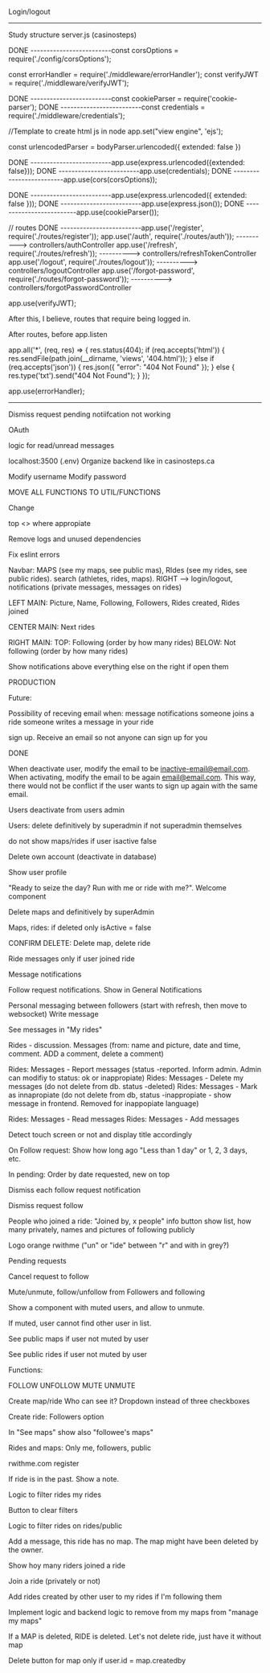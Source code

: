



Login/logout


-------------

Study structure server.js (casinosteps)

DONE -------------------------const corsOptions = require('./config/corsOptions');

const errorHandler = require('./middleware/errorHandler');
const verifyJWT = require('./middleware/verifyJWT');

DONE -------------------------const cookieParser = require('cookie-parser');
DONE -------------------------const credentials = require('./middleware/credentials');

//Template to create html js in node
app.set("view engine", 'ejs');

const urlencodedParser = bodyParser.urlencoded({ extended: false })


DONE -------------------------app.use(express.urlencoded({extended: false}));
DONE -------------------------app.use(credentials);
DONE -------------------------app.use(cors(corsOptions));


DONE -------------------------app.use(express.urlencoded({ extended: false })); 
DONE -------------------------app.use(express.json());
DONE -------------------------app.use(cookieParser());

// routes
DONE -------------------------app.use('/register', require('./routes/register')); 
app.use('/auth', require('./routes/auth')); ----------> controllers/authController
app.use('/refresh', require('./routes/refresh')); ----------> controllers/refreshTokenController
app.use('/logout', require('./routes/logout')); ----------> controllers/logoutController
app.use('/forgot-password', require('./routes/forgot-password')); ----------> controllers/forgotPasswordController


app.use(verifyJWT);

After this, I believe, routes that require being logged in.

After routes, before app.listen

app.all('*', (req, res) => {
    res.status(404);
    if (req.accepts('html')) {
        res.sendFile(path.join(__dirname, 'views', '404.html'));
    } else if (req.accepts('json')) {
        res.json({ "error": "404 Not Found" });
    } else {
        res.type('txt').send("404 Not Found");
    }
});

app.use(errorHandler);

-------------

Dismiss request pending notiifcation not working

OAuth

logic for read/unread messages

localhost:3500 (.env)
Organize backend like in casinosteps.ca

Modify username
Modify password

MOVE ALL FUNCTIONS TO UTIL/FUNCTIONS

Change <div> top <> where appropiate

Remove logs and unused dependencies

Fix eslint errors

<!-- CSS AND ORGANIZATION: -->

Navbar: MAPS (see my maps, see public mas), RIdes (see my rides, see public rides). search (athletes, rides, maps). RIGHT --> login/logout, notifications (private messages, messages on rides)

LEFT MAIN: Picture, Name, Following, Followers, Rides created, Rides joined

CENTER MAIN: Next rides

RIGHT MAIN: TOP: Following (order by how many rides) BELOW: Not following (order by how many rides)

Show notifications above everything else on the right if open them

<!-- /CSS AND ORGANIZATION  -->


PRODUCTION

Future:

Possibility of receving email when:
message notifications
someone joins a ride
someone writes a message in your ride

sign up. Receive an email so not anyone can sign up for you


DONE

When deactivate user, modify the email to be inactive-email@email.com. When activating, modify the email to be again email@email.com. This way, there would not be conflict if the user wants to sign up again with the same email.

Users deactivate from users admin

Users: delete definitively by superadmin if not superadmin themselves

do not show maps/rides if user isactive false

Delete own account (deactivate in database)

Show user profile

"Ready to seize the day? Run with me or ride with me?". Welcome component


Delete maps and definitively by superAdmin

Maps, rides: if deleted only isActive = false

CONFIRM DELETE: Delete map, delete ride

Ride messages only if user joined ride

Message notifications 

Follow request notifications. Show in General Notifications

Personal messaging between followers (start with refresh, then move to websocket)
Write message

See messages in "My rides"

Rides - discussion. Messages (from: name and picture, date and time, comment. ADD a comment, delete a comment)

Rides: Messages - Report messages (status -reported. Inform admin. Admin can modifiy to status: ok or inappropiate)
Rides: Messages - Delete my messages (do not delete from db. status -deleted)
Rides: Messages - Mark as innapropiate (do not delete from db, status -inappropiate - show message in frontend. Removed for inappopiate language)


Rides: Messages - Read messages
Rides: Messages - Add messages

Detect touch screen or not and display title accordingly

On Follow request: Show how long ago "Less than 1 day" or 1, 2, 3 days, etc. 

In pending: Order by date requested, new on top

Dismiss each follow request notification

Dismiss request follow

People who joined a ride: "Joined by, x people" info button show list, how many privately, names and pictures of following publicly

Logo orange rwithme ("un" or "ide" between "r" and with in grey?)

Pending requests

Cancel request to follow

Mute/unmute, follow/unfollow from Followers and following

Show a component with muted users, and allow to unmute.

If muted, user cannot find other user in list.

See public maps if user not muted by user

See public rides if user not muted by user

Functions:

FOLLOW
UNFOLLOW
MUTE
UNMUTE

Create map/ride Who can see it? Dropdown instead of three checkboxes


Create ride: Followers option

In "See maps" show also "followee's maps"

Rides and maps: Only me, followers, public

rwithme.com register

If ride is in the past. Show a note. 

Logic to filter rides my rides

Button to clear filters

Logic to filter rides on rides/public

Add a message, this ride has no map. The map might have been deleted by the owner.

Show hoy many riders joined a ride

Join a ride (privately or not)

Add rides created by other user to my rides if I'm following them

Implement logic and backend logic to remove from my maps from "manage my maps"

If a MAP is deleted, RIDE is deleted. Let's not delete ride, just have it without map

Delete button for map only if user.id = map.createdby